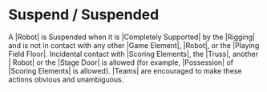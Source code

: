 # Suspend / Suspended

A |Robot| is Suspended when it is |Completely Supported| by the |Rigging| and
is not in contact with any other |Game Element|, |Robot|, or the |Playing Field
Floor|. Incidental contact with |Scoring Elements|, the |Truss|, another |
Robot| or the |Stage Door| is allowed (for example, |Possession| of |Scoring
Elements| is allowed). |Teams| are encouraged to make these actions obvious
and unambiguous.
